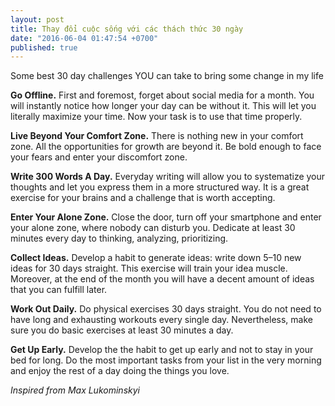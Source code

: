 ```yaml
---
layout: post
title: Thay đổi cuộc sống với các thách thức 30 ngày 
date: "2016-06-04 01:47:54 +0700"
published: true
---
```


Some best 30 day challenges YOU can take to bring some change in my life

**Go Offline.** First and foremost, forget about social media for a month. You will instantly notice how longer your day can be without it. This will let you literally maximize your time. Now your task is to use that time properly.

**Live Beyond Your Comfort Zone.** There is nothing new in your comfort zone. All the opportunities for growth are beyond it. Be bold enough to face your fears and enter your discomfort zone.

**Write 300 Words A Day.** Everyday writing will allow you to systematize your thoughts and let you express them in a more structured way. It is a great exercise for your brains and a challenge that is worth accepting.

**Enter Your Alone Zone.** Close the door, turn off your smartphone and enter your alone zone, where nobody can disturb you. Dedicate at least 30 minutes every day to thinking, analyzing, prioritizing.

**Collect Ideas.** Develop a habit to generate ideas: write down 5–10 new ideas for 30 days straight. This exercise will train your idea muscle. Moreover, at the end of the month you will have a decent amount of ideas that you can fulfill later.

**Work Out Daily.** Do physical exercises 30 days straight. You do not need to have long and exhausting workouts every single day. Nevertheless, make sure you do basic exercises at least 30 minutes a day.

**Get Up Early.** Develop the the habit to get up early and not to stay in your bed for long. Do the most important tasks from your list in the very morning and enjoy the rest of a day doing the things you love.


*Inspired from Max Lukominskyi*
